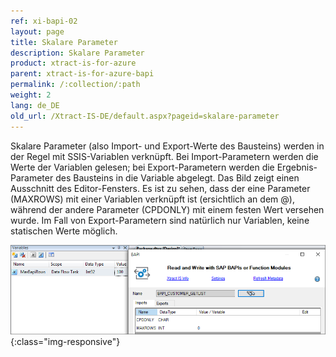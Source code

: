 ```yaml
---
ref: xi-bapi-02
layout: page
title: Skalare Parameter
description: Skalare Parameter
product: xtract-is-for-azure
parent: xtract-is-for-azure-bapi
permalink: /:collection/:path
weight: 2
lang: de_DE
old_url: /Xtract-IS-DE/default.aspx?pageid=skalare-parameter
---
```


Skalare Parameter (also Import- und Export-Werte des Bausteins) werden in der Regel mit SSIS-Variablen verknüpft. Bei Import-Parametern werden die Werte der Variablen gelesen; bei Export-Parametern werden die Ergebnis-Parameter des Bausteins in die Variable abgelegt. Das Bild zeigt einen Ausschnitt des Editor-Fensters. Es ist zu sehen, dass der eine Parameter (MAXROWS) mit einer Variablen verknüpft ist (ersichtlich an dem @), während der andere Parameter (CPDONLY) mit einem festen Wert versehen wurde. Im Fall von Export-Parametern sind natürlich nur Variablen, keine statischen Werte möglich.

![BAPI-Scalar-Parameters](/img/content/BAPI-Scalar-Parameters.png){:class="img-responsive"}
